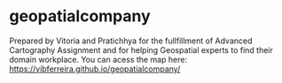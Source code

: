 # geopatialcompany
Prepared by Vitoria and Pratichhya for the fullfillment of Advanced Cartography Assignment and for helping Geospatial experts to find their domain workplace. You can acess the map here: https://vibferreira.github.io/geopatialcompany/
